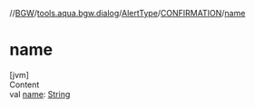 //[BGW](../../../../index.md)/[tools.aqua.bgw.dialog](../../index.md)/[AlertType](../index.md)/[CONFIRMATION](index.md)/[name](name.md)



# name  
[jvm]  
Content  
val [name](name.md): [String](https://kotlinlang.org/api/latest/jvm/stdlib/kotlin/-string/index.html)  



